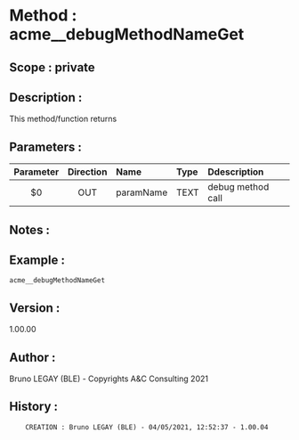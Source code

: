 ﻿# **Method :** acme__debugMethodNameGet## **Scope :** private## **Description :** This method/function returns## **Parameters :** | Parameter | Direction | Name | Type | Ddescription | |:----:|:----:|:----|:----|:----| | $0 | OUT | paramName | TEXT | debug method call | ## **Notes :** ## **Example :** ```acme__debugMethodNameGet```## **Version :** 1.00.00## **Author :** Bruno LEGAY (BLE) - Copyrights A&C Consulting 2021## **History :**          CREATION : Bruno LEGAY (BLE) - 04/05/2021, 12:52:37 - 1.00.04
